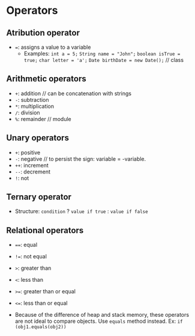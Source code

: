 # Operators
## Atribution operator
- `=`: assigns a value to a variable
  - Examples:
    `int a = 5;`
    `String name = "John";`
    `boolean isTrue = true;`
    `char letter = 'a';`
    `Date birthDate = new Date();` // class

## Arithmetic operators
- `+`: addition // can be concatenation with strings
- `-`: subtraction
- `*`: multiplication
- `/`: division
- `%`: remainder // module

## Unary operators
- `+`: positive
- `-`: negative // to persist the sign: variable = -variable.
- `++`: increment
- `--`: decrement
- `!`: not

## Ternary operator
- Structure: `condition` ? `value if true` : `value if false`

## Relational operators
- `==`: equal
- `!=`: not equal
- `>`: greater than
- `<`: less than
- `>=`: greater than or equal
- `<=`: less than or equal

- Because of the difference of heap and stack memory, these operators are not ideal to compare objects. Use `equals` method instead. Ex: `if (obj1.equals(obj2))`